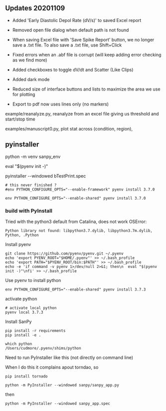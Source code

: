 
## Updates 20201109

- Added 'Early Diastolic Depol Rate (dV/s)' to saved Excel report
- Removed open file dialog when default path is not found
- When saving Excel file with 'Save Spike Report' button, we no longer save a .txt file. To also save a .txt file, use Shift+Click
- Fixed  errors when an .abf file is corrupt (will keep adding error checking as we find more)
- Added checkboxes to toggle dV/dt and Scatter (Like Clips)

- Added dark mode
- Reduced size of interface buttons and lists to maximize the area we use for plotting
- Export to pdf now uses lines only (no markers)

example/reanalyze.py, reanalyze from an excel file giving us threshold and start/stop time

examples/manuscript0.py, plot stat across (condition, region),

## pyinstaller

python -m venv sanpy_env

eval "$(pyenv init -)"

pyinstaller --windowed bTestPrint.spec

```
# this never finished ?
#env PYTHON_CONFIGURE_OPTS="--enable-framework" pyenv install 3.7.0

env PYTHON_CONFIGURE_OPTS="--enable-shared" pyenv install 3.7.0
```

### build with PyInstall

Tried with the python3 default from Catalina, does not work OSError:
```
Python library not found: libpython3.7.dylib, libpython3.7m.dylib, Python, .Python
```

Install pyenv

```
git clone https://github.com/pyenv/pyenv.git ~/.pyenv
echo 'export PYENV_ROOT="$HOME/.pyenv"' >> ~/.bash_profile
echo 'export PATH="$PYENV_ROOT/bin:$PATH"' >> ~/.bash_profile
echo -e 'if command -v pyenv 1>/dev/null 2>&1; then\n  eval "$(pyenv init -)"\nfi' >> ~/.bash_profile
```

Use pyenv to install python

```
env PYTHON_CONFIGURE_OPTS="--enable-shared" pyenv install 3.7.3
```

activate python
```
# activate local python
pyenv local 3.7.3
```

Install SanPy

```
pip install -r requirements
pip install -e .
```

```
which python
/Users/cudmore/.pyenv/shims/python
```

Need to run PyInstaller like this (not directly on command line)

When I do this it complains apout torndao, so

```
pip install tornado
```

```
python -m PyInstaller --windowed sanpy/sanpy_app.py
```
then

```
python -m PyInstaller --windowed sanpy_app.spec
```

```
```
